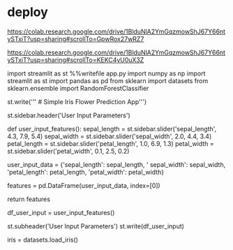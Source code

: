 # deploy

https://colab.research.google.com/drive/1BlduNlA2YmGqzmowShJ67Y66ntySTxiT?usp=sharing#scrollTo=GpwRox27wRZ7


https://colab.research.google.com/drive/1BlduNlA2YmGqzmowShJ67Y66ntySTxiT?usp=sharing#scrollTo=KEKC4yU0uX3Z

import streamlit as st
%%writefile app.py
import numpy as np
import streamlit as st
import pandas as pd
from sklearn import datasets
from sklearn.ensemble import RandomForestClassifier

st.write(''' # Simple Iris Flower Prediction App''')

st.sidebar.header('User Input Parameters')

def user_input_features():
  sepal_length = st.sidebar.slider('sepal_length', 4.3, 7.9, 5.4)
  sepal_width = st.sidebar.slider('sepal_width', 2.0, 4.4, 3.4)
  petal_length = st.sidebar.slider('petal_length', 1.0, 6.9, 1.3)
  petal_width = st.sidebar.slider('petal_width', 0.1, 2.5, 0.2)

  user_input_data = {'sepal_length': sepal_length,
               ' sepal_width': sepal_width,
               'petal_length': petal_length,
               'petal_width': petal_width}

  features = pd.DataFrame(user_input_data, index=[0])

  return features

df_user_input = user_input_features()

st.subheader('User Input Parameters')
st.write(df_user_input)

iris = datasets.load_iris()

